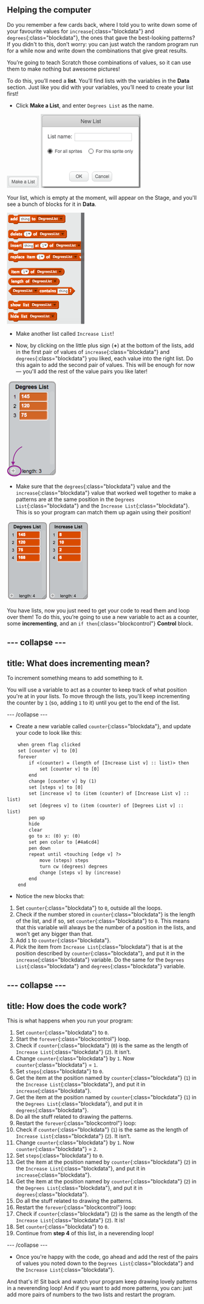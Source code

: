 ## Helping the computer

Do you remember a few cards back, where I told you to write down some of your favourite values for `increase`{:class="blockdata"} and `degrees`{:class="blockdata"}, the ones that gave the best-looking patterns? If you didn't to this, don’t worry: you can just watch the random program run for a while now and write down the combinations that give great results.

You’re going to teach Scratch those combinations of values, so it can use them to make nothing but awesome pictures!

To do this, you’ll need a **list**. You’ll find lists with the variables in the **Data** section. Just like you did with your variables, you’ll need to create your list first! 

+ Click **Make a List**, and enter `Degrees List` as the name.

![](images/makeAList.png) ![](images/nameList.png)

Your list, which is empty at the moment, will appear on the Stage, and you'll see a bunch of blocks for it in **Data**.

![](images/listBlocks.png)

+ Make another list called `Increase List`!

+ Now, by clicking on the little plus sign (**+**) at the bottom of the lists, add in the first pair of values of `increase`{:class="blockdata"} and `degrees`{:class="blockdata"} you liked, each value into the right list. Do this again to add the second pair of values. This will be enough for now — you'll add the rest of the value pairs you like later!

![](images/helping2.png)

+ Make sure that the `degrees`{:class="blockdata"} value and the `increase`{:class="blockdata"} value that worked well together to make a patterns are at the same position in the `Degrees List`{:class="blockdata"} and the `Increase List`{:class="blockdata"}. This is so your program can match them up again using their position!

![](images/listPairs.png)

You have lists, now you just need to get your code to read them and loop over them! To do this, you’re going to use a new variable to act as a counter, some **incrementing**, and an `if then`{:class="blockcontrol"} **Control** block. 

--- collapse ---
---
title: What does incrementing mean?
---

To increment something means to add something to it.

You will use a variable to act as a counter to keep track of what position you're at in your lists. To move through the lists, you'll keep incrementing the counter by `1` (so, adding `1` to it) until you get to the end of the list.

--- /collapse ---

+ Create a new variable called `counter`{:class="blockdata"}, and update your code to look like this:
 
```blocks
    when green flag clicked
    set [counter v] to [0]
    forever 
        if <(counter) = (length of [Increase List v] :: list)> then 
            set [counter v] to [0]
        end
        change [counter v] by (1)
        set [steps v] to [0]
        set [increase v] to (item (counter) of [Increase List v] :: list)
        set [degrees v] to (item (counter) of [Degrees List v] :: list)
        pen up
        hide
        clear
        go to x: (0) y: (0)
        set pen color to [#4a6cd4]
        pen down
        repeat until <touching [edge v] ?> 
            move (steps) steps
            turn cw (degrees) degrees
            change [steps v] by (increase)
        end
    end
```

+ Notice the new blocks that:
 1. Set `counter`{:class="blockdata"} to `0`, outside all the loops.
 2. Check if the number stored in `counter`{:class="blockdata"} is the length of the list, and if so, set `counter`{:class="blockdata"} to `0`. This means that this variable will always be the number of a position in the lists, and won't get any bigger than that.
 3. Add `1` to `counter`{:class="blockdata"}.
 4. Pick the item from `Increase List`{:class="blockdata"} that is at the position described by `counter`{:class="blockdata"}, and put it in the `increase`{:class="blockdata"} variable. Do the same for the `Degrees List`{:class="blockdata"} and `degrees`{:class="blockdata"} variable.

--- collapse ---
---
title: How does the code work?
---

This is what happens when you run your program:

1. Set `counter`{:class="blockdata"} to `0`.
2. Start the `forever`{:class="blockcontrol"} loop.
3. Check if `counter`{:class="blockdata"} (`0`) is the same as the length of `Increase List`{:class="blockdata"} (`2`). It isn’t.
4. Change `counter`{:class="blockdata"} by `1`. Now `counter`{:class="blockdata"} = `1`.
5. Set `steps`{:class="blockdata"} to `0`.
6. Get the item at the position named by `counter`{:class="blockdata"} (`1`) in the `Increase List`{:class="blockdata"}, and put it in `increase`{:class="blockdata"}.
7. Get the item at the position named by `counter`{:class="blockdata"} (`1`) in the `Degrees List`{:class="blockdata"}, and put it in `degrees`{:class="blockdata"}.
8. Do all the stuff related to drawing the patterns.
9. Restart the `forever`{:class="blockcontrol"} loop:
10. Check if `counter`{:class="blockdata"} (`1`) is the same as the length of `Increase List`{:class="blockdata"} (`2`). It isn’t.
11. Change `counter`{:class="blockdata"} by `1`. Now `counter`{:class="blockdata"} = `2`.
12. Set `steps`{:class="blockdata"} to `0`.
13. Get the item at the position named by `counter`{:class="blockdata"} (`2`) in the `Increase List`{:class="blockdata"}, and put it in `increase`{:class="blockdata"}.
14. Get the item at the position named by `counter`{:class="blockdata"} (`2`) in the `Degrees List`{:class="blockdata"}, and put it in `degrees`{:class="blockdata"}.
15. Do all the stuff related to drawing the patterns.
16. Restart the `forever`{:class="blockcontrol"} loop:
17. Check if `counter`{:class="blockdata"} (`2`) is the same as the length of the `Increase List`{:class="blockdata"} (`2`). It is!
18. Set `counter`{:class="blockdata"} to `0`.
19. Continue from **step 4** of this list, in a neverending loop!

--- /collapse ---

+ Once you're happy with the code, go ahead and add the rest of the pairs of values you noted down to the `Degrees List`{:class="blockdata"} and the `Increase List`{:class="blockdata"}. 

And that's it! Sit back and watch your program keep drawing lovely patterns in a neverending loop! And if you want to add more patterns, you can: just add more pairs of numbers to the two lists and restart the program.
